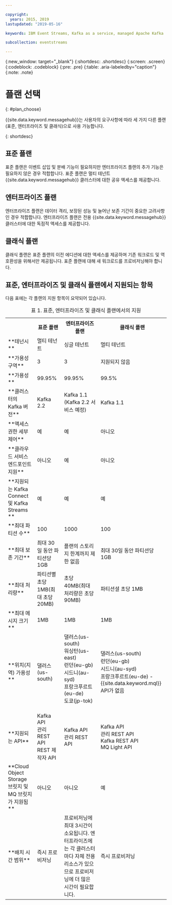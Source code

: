 ```yaml
---

copyright:
  years: 2015, 2019
lastupdated: "2019-05-16"

keywords: IBM Event Streams, Kafka as a service, managed Apache Kafka

subcollection: eventstreams

---
```


{:new_window: target="_blank"}
{:shortdesc: .shortdesc}
{:screen: .screen}
{:codeblock: .codeblock}
{:pre: .pre}
{:table: .aria-labeledby="caption"}
{:note: .note}

# 플랜 선택 
{: #plan_choose}

{{site.data.keyword.messagehub}}는 사용자의 요구사항에 따라 세 가지 다른 플랜(표준, 엔터프라이즈 및 클래식)으로 사용 가능합니다.
 

<!--
For information about the Classic plan, see
[Classic plan](/docs/services/EventStreams?topic=eventstreams-plan_choose_classic#plan_choose_classic).
-->
{: shortdesc}

## 표준 플랜

표준 플랜은 이벤트 삽입 및 분배 기능이 필요하지만 엔터프라이즈 플랜의 추가 기능은 필요하지 않은 경우 적합합니다. 표준 플랜은 멀티 테넌트 {{site.data.keyword.messagehub}} 클러스터에 대한 공유 액세스를 제공합니다.

## 엔터프라이즈 플랜 

엔터프라이즈 플랜은 데이터 격리, 보장된 성능 및 늘어난 보존 기간이 중요한 고려사항인 경우 적합합니다. 엔터프라이즈 플랜은 전용 {{site.data.keyword.messagehub}} 클러스터에 대한 독점적 액세스를 제공합니다.

## 클래식 플랜

클래식 플랜은 표준 플랜의 이전 에디션에 대한 액세스를 제공하며 기존 워크로드 및 역호환성을 위해서만 제공됩니다. 표준 플랜에 대해 새 워크로드를 프로비저닝해야 합니다.


## 표준, 엔터프라이즈 및 클래식 플랜에서 지원되는 항목

다음 표에는 각 플랜의 지원 항목이 요약되어 있습니다.

<table>
    <caption>표 1. 표준, 엔터프라이즈 및 클래식 플랜에서의 지원</caption>
      <tr>
	        <th></th>
		    <th>표준 플랜</th>
		    <th>엔터프라이즈 플랜</th>
		    <th>클래식 플랜</th>
        </tr>
		<tr>
			<td>**테넌시**</td>
			<td>멀티 테넌트 </td>
			<td>싱글 테넌트</td>
			<td>멀티 테넌트</td>
		</tr>
        <tr>
			<td>**가용성 구역**</td>
			<td>3</td>
			<td>3</td>
			<td>지원되지 않음</td>
		</tr>
        <tr>
			<td>**가용성**</td>
			<td>99.95%</td>
			<td>99.95%</td>
			<td>99.5%</td>
		</tr>
	  		<tr>
			<td>**클러스터의 Kafka 버전**</td>
			<td>Kafka 2.2</td>
			<td>Kafka 1.1 <br/>(Kafka 2.2 서비스 예정)</td>
			<td>Kafka 1.1</td>
		</tr>
		<tr>
			<td>**액세스 권한 세부 제어**</td>
			<td>예</td>
			<td>예</td>
			<td>아니오</td>
		</tr>
				<tr>
			<td>**클라우드 서비스 엔드포인트 지원**</td>
			<td>아니오</td>
			<td>예</td>
			<td>아니오</td>
		</tr>
		<tr>
			<td>**지원되는 Kafka Connect 및 Kafka Streams **</td>
			<td>예</td>
			<td>예</td>
			<td>예</td>
		</tr>
		<tr>
			<td>**최대 파티션 수**</td>
			<td>100</td>
			<td>1000</td>
			<td>100</td>
		</tr>
		<tr>
			<td>**최대 보존 기간**</td>
			<td>최대 30일 동안 파티션당 1GB </td>
			<td>플랜의 스토리지 한계까지 제한 없음 </td>
			<td>최대 30일 동안 파티션당 1GB </td>
		</tr>
		<tr>
			<td>**최대 처리량**</td>
			<td>파티션별 초당 1MB(최대 초당 20MB)</td>
			<td>초당 40MB(최대 처리량은 초당 90MB)</td>
			<td>파티션셜 초당 1MB</td>
		</tr>
		<tr>
			<td>**최대 메시지 크기**</td>
			<td>1MB</td>
			<td>1MB</td>
			<td>1MB</td>
		</tr>
		<tr>
			<td>**위치(지역) 가용성**</td>
			<td>댈러스(us-south)</br>
 </td>
			<td>댈러스(us-south)</br>
			워싱턴(us-east)<br/>
			런던(eu-gb)<br/>
			시드니(au-syd)</br>
			프랑크푸르트(eu-de)<br/>
			도쿄(jp-tok)<br/>
			<br/>
			</td>
			<td>댈러스(us-south)</br>
			런던(eu-gb)</br>
			시드니(au-syd)</br>
			프랑크푸르트(eu-de) - {{site.data.keyword.mql}} API가 없음</td>
		</tr>
		<tr>
     	    <td>**지원되는 API**</td>
			<td>Kafka API</br>
			관리 REST API<br/>
			REST 제작자 API</br>
		    </td>
			<td>Kafka API<br/>
			관리 REST API</td>
			<td>Kafka API</br>
			관리 REST API<br/>
			Kafka REST API</br>
			MQ Light API</br>
		    </td>
		</tr>
		</tr>
			<td>**Cloud Object Storage 브릿지 및<br/>
			MQ 브릿지가 지원됨**</td>
			<td>아니오</td>
			<td>아니오</td>
			<td>예</td>
		</tr>
		<tr>
			<td>**배치 시간 범위**</td>
			<td>즉시 프로비저닝</td>
			<td>프로비저닝에 최대 3시간이 소요됩니다. 엔터프라이즈에는 각 클러스터마다 자체 전용 리소스가 있으므로 프로비저닝에 더 많은 시간이 필요합니다.</td>
			<td>즉시 프로비저닝</td>
		</tr>

</table>




<!--
## {{site.data.keyword.Bluemix_notm}} Public environment
{: notoc}

{{site.data.keyword.Bluemix_notm}} Public provides an
economical public cloud service where you pay for what you use and share infrastructure with
others.

In {{site.data.keyword.Bluemix_notm}} Public, the cost of
{{site.data.keyword.messagehub}} is determined by two factors: the
number of partitions that you use and the number of messages that you send and receive. There is no
charge for message data while it is retained on the topics, but the data that each partition retains
is capped at 1 GB.

For more information, see [{{site.data.keyword.Bluemix_notm}} Public ![External link icon](../../icons/launch-glyph.svg "External link icon")](https://www.ibm.com/cloud-computing/bluemix/public){:new_window}.
-->

